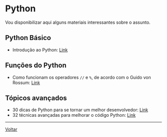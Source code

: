 # Python

Vou disponibilizar aqui alguns materiais interessantes sobre o assunto.

## Python Básico

* Introdução ao Python: [Link](https://towardsdatascience.com/introduction-to-python-c43e17aaa78b)

## Funções do Python

* Como funcionam os operadores `//` e `%`, de acordo com o Guido von Rossum: [Link](http://python-history.blogspot.com/2010/08/why-pythons-integer-division-floors.html)

## Tópicos avançados

* 30 dicas de Python para se tornar um melhor desenvolvedor: [Link](https://medium.com/pythonland/30-python-language-tricks-that-will-make-you-a-better-coder-f08f811a7b0f)
* 32 técnicas avançadas para melhorar o código Python: [Link](https://betterprogramming.pub/thirty-two-advanced-techniques-for-better-python-code-6717226eb611)

---

[Voltar](https://victor0machado.github.io/)
